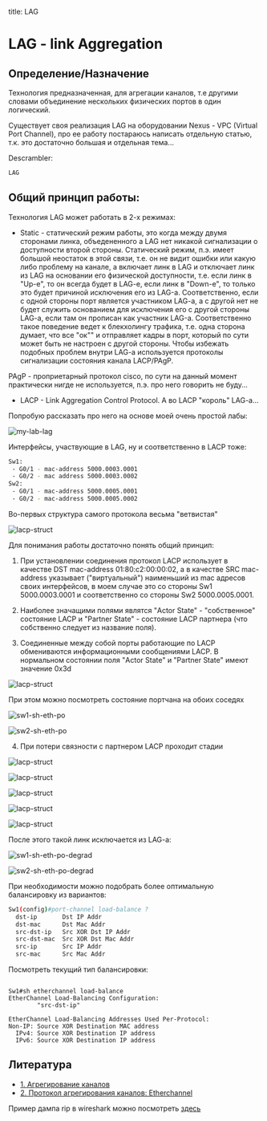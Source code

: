 title: LAG

# LAG - link Aggregation
## Определение/Назначение
Технология предназначенная, для агрегации каналов, т.е другими словами объединение нескольких физических портов в один логический.

Существует своя реализация LAG на оборудовании Nexus - VPC  (Virtual Port Channel), про ее работу постараюсь написать отдельную статью, т.к. это достаточно большая и отдельная тема...

Descrambler:
```bash
LAG 
```

## Общий принцип работы:
Технология LAG может работать в 2-х режимах: 

- Static - статический режим работы, это когда между двумя сторонами линка, объедененного а LAG нет никакой сигнализации о доступности второй стороны. Статический режим, п.э. имеет большой неостаток в этой связи, т.е. он не видит ошибки или какую либо проблему на канале, а включает линк в LAG и отключает линк из LAG на основании его физической доступности, т.е. если линк в "Up-е", то он всегда будет в LAG-e, если линк в "Down-е", то только это будет причиной исключения его из LAG-а. Соответственно, если с одной стороны порт является участником LAG-a, а с другой нет не будет служить основанием для исключения его с другой стороны LAG-a, если там он прописан как участник LAG-а. Соответственно такое поведение ведет к блекхолингу трафика, т.е. одна сторона думает, что все "ок"" и отправляет кадры в порт, который по сути может быть не настроен с другой стороны.
Чтобы избежать подобных проблем внутри LAG-a используется протоколы сигнализации состояния канала LACP/PAgP.

PAgP - проприетарный протокол cisco, по сути на данный момент практически нигде не используется, п.э. про него говорить не буду...

- LACP - Link Aggregation Control Protocol. А во LACP "король" LAG-a...

Попробую рассказать про него на основе моей очень простой лабы:

![my-lab-lag](img/lag/my-lab-lacp.jpg)

Интерфейсы, участвующие в LAG, ну и соответственно в LACP тоже:
```bash
Sw1: 
 - G0/1 - mac-address 5000.0003.0001
 - G0/2 - mac address 5000.0003.0002
Sw2: 
 - G0/1 - mac-address 5000.0005.0001
 - G0/2 - mac-address 5000.0005.0002
```


Во-первых структура самого протокола весьма "ветвистая"

![lacp-struct](img/lag/lacp-struct.jpg)


Для понимания работы достаточно понять общий принцип:


1. При установлении соединения протокол LACP использует в качестве DST mac-address 01:80:c2:00:00:02, а в качестве SRC mac-address указывает ("виртуальный") наименьший из mac адресов своих интерфейсов, в моем случае это со стороны Sw1 5000.0003.0001 и соответственно со стороны Sw2 5000.0005.0001.


2. Наиболее значащими полями являтся "Actor State" - "собственное" состояние LACP и "Partner State" - состояние LACP партнера (что собственно следует из название поля).


3. Соединенные между собой порты работающие по LACP обмениваются информационными сообщениями LACP.
   В нормальном состоянии поля "Actor State" и "Partner State" имеют значение 0x3d

![lacp-struct](img/lag/actor-partner-state-normal.jpg)

При этом можно посмотреть состояние портчана на обоих соседях

![sw1-sh-eth-po](img/lag/sw1-sh-eth-po.jpg)

![sw2-sh-eth-po](img/lag/sw2-sh-eth-po.jpg)


4. При потери связности с партнером LACP проходит стадии

![lacp-struct](img/lag/actor-partner-state-abnormal-1.jpg)

![lacp-struct](img/lag/actor-partner-state-abnormal-2.jpg)

![lacp-struct](img/lag/actor-partner-state-abnormal-3.jpg)

![lacp-struct](img/lag/actor-partner-state-abnormal-4.jpg)

![lacp-struct](img/lag/actor-partner-state-abnormal-5.jpg)

После этого такой линк исключается из LAG-a:

![sw1-sh-eth-po-degrad](img/lag/sw1-sh-eth-po-degrad.jpg)

![sw2-sh-eth-po-degrad](img/lag/sw2-sh-eth-po-degrad.jpg)


При необходимости можно подобрать более оптимальную балансировку из вариантов:
```bash
Sw1(config)#port-channel load-balance ?
  dst-ip       Dst IP Addr
  dst-mac      Dst Mac Addr
  src-dst-ip   Src XOR Dst IP Addr
  src-dst-mac  Src XOR Dst Mac Addr
  src-ip       Src IP Addr
  src-mac      Src Mac Addr
  ```
Посмотреть текущий тип балансировки:
```

Sw1#sh etherchannel load-balance
EtherChannel Load-Balancing Configuration:
        "src-dst-ip"

EtherChannel Load-Balancing Addresses Used Per-Protocol:
Non-IP: Source XOR Destination MAC address
  IPv4: Source XOR Destination IP address
  IPv6: Source XOR Destination IP address
```


## Литература

- [1. Агрегирование каналов](http://xgu.ru/iki/%D0%90%D0%B3%D1%80%D0%B5%D0%B3%D0%B8%D1%80%D0%BE%D0%B2%D0%B0%D0%BD%D0%B8%D0%B5_%D0%BA%D0%B0%D0%BD%D0%B0%D0%BB%D0%BE%D0%B2)
- [2. Протокол агрегирования каналов: Etherchannel](https://habr.com/ru/post/334778/)

Пример дампа rip в wireshark можно посмотреть [здесь](https://icebale.readthedocs.io/en/latest/networks/wireshark.collection/lacp1.pcapng)

